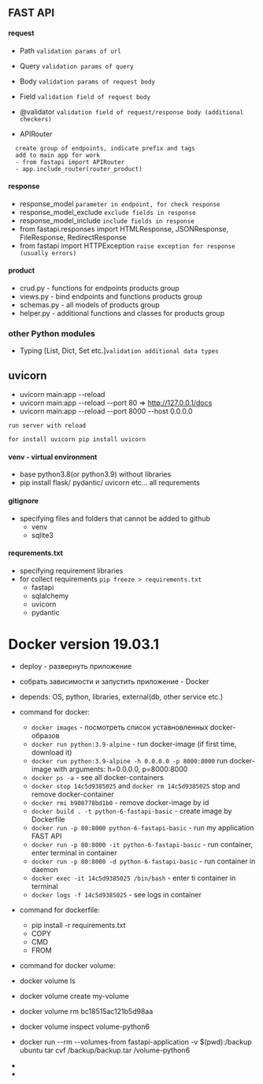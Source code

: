 ## FAST API 

#### request
- Path ```validation params of url```
- Query ```validation params of query```
- Body ```validation params of request body```
- Field ```validation field of request body```
- @validator ```validation field of request/response body (additional checkers)```

- APIRouter 
```
  create group of endpoints, indicate prefix and tags
  add to main app for work
  - from fastapi import APIRouter
  - app.include_router(router_product)
```

#### response
- response_model  ```parameter in endpoint, for check response```
- response_model_exclude ```exclude fields in response```
- response_model_include ```include fields in response```
- from fastapi.responses import HTMLResponse, JSONResponse, FileResponse, RedirectResponse
- from fastapi import HTTPException ```raise exception for response (usually errors)```

#### product
- crud.py - functions for endpoints products group
- views.py - bind endpoints and functions products group
- schemas.py - all models of products group
- helper.py - additional functions and classes for products group

### other Python modules
- Typing [List, Dict, Set etc.]```validation additional data types```



## uvicorn

- uvicorn main:app --reload
- uvicorn main:app --reload --port 80  =>  http://127.0.0.1/docs
- uvicorn main:app --reload --port 8000 --host 0.0.0.0

```
run server with reload

for install uvicorn pip install uvicorn
```

#### venv - virtual environment
- base python3.8(or python3.9) without libraries
- pip install flask/ pydantic/ uvicorn etc... all requrements

#### gitignore
- specifying files and folders that cannot be added to github
    - venv
    - sqlite3

#### requrements.txt
- specifying requirement libraries
- for collect requirements ```pip freeze > requirements.txt```
    - fastapi
    - sqlalchemy
    - uvicorn
    - pydantic
    
# Docker version 19.03.1
- deploy - развернуть приложение
- собрать зависимости и запустить приложение - Docker
- depends: OS, python, libraries, external(db, other service etc.)

- command for docker:
  - ```docker images``` - посмотреть список уставновленных docker-образов
  - ```docker run python:3.9-alpine``` - run docker-image (if first time, download it)
  - ```docker run python:3.9-alpine -h 0.0.0.0 -p 8000:8000``` run docker-image with arguments: h=0.0.0.0, p=8000:8000
  - ```docker ps -a```  - see all docker-containers
  - ```docker stop 14c5d9385025``` and ```docker rm 14c5d9385025``` stop and remove docker-container
  - ```docker rmi b908778bd1b0``` - remove docker-image by id
  - ```docker build . -t python-6-fastapi-basic``` - create image by Dockerfile
  - ```docker run -p 80:8000 python-6-fastapi-basic``` - run my application FAST API
  - ```docker run -p 80:8000 -it python-6-fastapi-basic``` - run container, enter terminal in container
  - ```docker run -p 80:8000 -d python-6-fastapi-basic``` - run container in daemon
  - ```docker exec -it 14c5d9385025 /bin/bash``` - enter ti container in terminal
  - ```docker logs -f 14c5d9385025``` - see logs in container
  

- command for dockerfile:
  - pip install -r requirements.txt
  - COPY
  - CMD
  - FROM

- command for docker volume:
- docker volume ls
- docker volume create my-volume
- docker volume rm bc18515ac121b5d98aa
- docker volume inspect volume-python6
- docker run --rm --volumes-from fastapi-application -v $(pwd):/backup ubuntu tar cvf /backup/backup.tar /volume-python6
- 
-